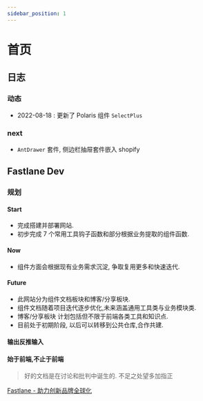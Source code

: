 ```yaml
---
sidebar_position: 1
---
```


# 首页

## 日志

### 动态

- 2022-08-18 : 更新了 Polaris 组件 `SelectPlus`

### next

- `AntDrawer` 套件, 侧边栏抽屉套件嵌入 shopify

## Fastlane Dev

### 规划

#### Start

- 完成搭建并部署网站.
- 初步完成 7 个常用工具钩子函数和部分根据业务提取的组件函数.

#### Now

- 组件方面会根据现有业务需求沉淀, 争取复用更多和快速迭代.

#### Future

- 此网站分为组件文档板块和博客/分享板块.
- 组件文档随着项目迭代逐步优化,未来涵盖通用工具类与业务模块类.
- 博客/分享板块 计划包括但不限于前端各类工具和知识点.
- 目前处于初期阶段, 以后可以转移到公共仓库,合作共建.

#### 输出反推输入

#### 始于前端,不止于前端

> 好的文档是在讨论和批判中诞生的. 不足之处望多加指正

[Fastlane - 助力创新品牌全球化](https://fstln.io/)
